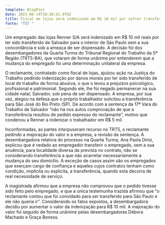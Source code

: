 ```yaml
---
template: BlogPost
date: 2021-06-14T18:36:51.876Z
title: Fiscal de lojas será indenizado em R$ 10 mil por sofrer transferência abusiva
fonte: "TST "
---
```

Um empregado das lojas Renner S/A será indenizado em R$ 10 mil reais por ter sido transferido de Salvador para o interior de São Paulo sem a sua concordância e sob a ameaça de ser dispensado. A decisão foi dos desembargadores da Quarta Turma do Tribunal Regional do Trabalho da 5ª Região (TRT5-BA), que votaram de forma unânime por entenderem que a mudança do empregado foi uma determinação unilateral da empresa.

O reclamante, contratado como fiscal de lojas, ajuizou ação na Justiça do Trabalho pedindo indenização por danos morais por ter sido transferido de local de trabalho de forma abusiva, o que o levou a prejuízos psicológico, profissional e patrimonial. Segundo ele, lhe foi negado permanecer na sua cidade natal, Salvador, sob pena de ser dispensado. A empresa, por sua vez, alegou na defesa que o próprio trabalhador solicitou a transferência para São José do Rio Preto (SP). De acordo com a sentença da 17ª Vara do Trabalho de Salvador “não há nos autos comprovação de que a transferência resultou de pedido expresso do reclamante”, motivo que condenou a Renner a indenizar o trabalhador em R$ 5 mil.

Inconformadas, as partes interpuseram recurso no TRT5, o reclamante pedindo a majoração do valor e a empresa, a revisão da sentença. A desembargadora relatora do processo na Quarta Turma, Ana Paola Diniz, explicou que é vedado ao empregador transferir o empregado, sem a sua anuência, para localidade diversa da prevista no contrato, não se considerando transferência a que não acarretar necessariamente a mudança do seu domicílio. A exceção de casos assim são os empregados que exerçam cargo de confiança e aqueles cujos contratos tenham como condição, implícita ou explícita, a transferência, quando esta decorra de real necessidade de serviço.

A magistrada afirmou que a empresa não comprovou que o pedido tivesse sido feito pelo empregado, e que a única testemunha trazida afirmou que "o reclamante contou que foi convidado para ser transferido para São Paulo e ele não queria ir". Considerando os fatos expostos, a desembargadora decidiu por aumentar o valor da indenização para R$ 10 mil. A majoração do valor foi seguido de forma unânime pelas desembargadoras Débora Machado e Graça Boness.